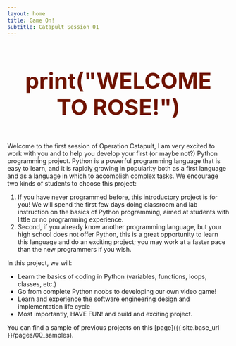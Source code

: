 ```yaml
---
layout: home
title: Game On!
subtitle: Catapult Session 01
---
```


<h1 style="color:#6F1401;font-size:50px" align="center">

print("WELCOME TO ROSE!")

</h1>

Welcome to the first session of Operation Catapult, I am very excited to work
with you and to help you develop your first (or maybe not?) Python programming
project.  Python is a powerful programming language that is easy to learn, and
it is rapidly growing in popularity both as a first language and as a language
in which to accomplish complex tasks. We encourage two kinds of students to
choose this project:
1. If you have never programmed before, this introductory project is for you! We
   will spend the first few days doing classroom and lab instruction on the
   basics of Python programming, aimed at students with little or no programming
   experience.
2. Second, if you already know another programming language, but your high
   school does not offer Python, this is a great opportunity to learn this
   language and do an exciting project; you may work at a faster pace than the
   new programmers if you wish.

In this project, we will:
- Learn the basics of coding in Python (variables, functions, loops, classes,
  etc.)
- Go from complete Python noobs to developing our own video game!
- Learn and experience the software engineering design and implementation life
  cycle
- Most importantly, HAVE FUN! and build and exciting project. 

You can find a sample of previous projects on this 
[page]({{ site.base_url }}/pages/00_samples).

<!--
If you sign up for the Python programming project, it is okay to delay the
choice of the  specific kind of program your team will write after you have
learned more about Python’s capabilities. You may even delay final team
selection if you wish.  Once our project sessions begin and everyone is learning
Python, you’ll be able to switch teams so as to team up with other students
whose interests and programming experience (or lack of it) are similar to yours.
Note that all of the software tools we will use are free, so it will be easy for
you to take your project home and continue to enhance it after Catapult ends.
Maybe get your friends at home interested in working with you.  A former
Catapulter did so – he and his friend worked on their own as seniors, and then
jarned credit for the first CSSE course when they came to Rose!
-->
